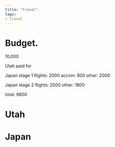 ```yaml
---
title: "travel"
tags: 
- travel
---
```


# Budget.
10,000

Utah
paid for

Japan stage 1
flights: 2000
accom: 800
other: 2000

Japan stage 2
flights: 2000
other: 1800

total: 8600

# Utah

# Japan

